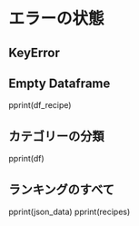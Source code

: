 # エラーの状態
## KeyError

## Empty Dataframe
pprint(df_recipe)

## カテゴリーの分類
pprint(df)

## ランキングのすべて
pprint(json_data)
pprint(recipes)